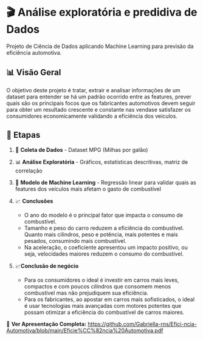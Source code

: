 # 🎬 Análise exploratória e predidiva de Dados 
Projeto de Ciência de Dados aplicando Machine Learning para previsão da eficiência automotiva.

## 📊 Visão Geral  
O objetivo deste projeto é tratar, extrair e analisar informações de um dataset para entender se há um padrão ocorrido entre as features, prever quais são os principais focos que os fabricantes automotivos devem seguir para obter um resultado crescente e constante nas vendase satisfazer os consumidores economicamente validando a eficiência dos veículos.

## 📌 Etapas  
1. 📂 **Coleta de Dados** - Dataset MPG (Milhas por galão)  

2. 📊 **Análise Exploratória** - Gráficos, estatísticas descritivas, matriz de correlação  

3. 🧠 **Modelo de Machine Learning** - Regressão linear para validar quais as features dos veículos mais afetam o gasto de combustível 

4. 📈 **Conclusões**
     - O ano do modelo é o principal fator que impacta o consumo de combustível. 
     - Tamanho e peso do carro reduzem a eficiência do combustível. Quanto mais cilindros, peso e potência, mais potentes e mais pesados, consumindo mais combustível.
     - Na aceleração, o coeficiente apresentou um impacto positivo, ou seja, velocidades maiores reduzem o consumo do combustível.


5. 📈**Conclusão de negócio**
      - Para os consumidores o ideal é investir em carros mais leves, compactos e com poucos cilindros que consomem menos combustível mas não prejudiquem sua eficiência. 
      - Para os fabricantes, ao apostar em carros mais sofisticados, o ideal é usar tecnologias mais avançadas com motores potentes que possam otimizar a eficiência do combustível de carros maiores.

📄 **Ver Apresentação Completa:** https://github.com/Gabriella-rns/Efici-ncia-Automotiva/blob/main/Eficie%CC%82ncia%20Automotiva.pdf
